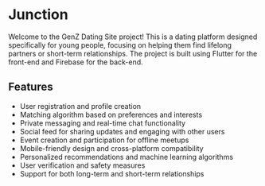 # Junction

Welcome to the GenZ Dating Site project! This is a dating platform designed specifically for young people, focusing on helping them find lifelong partners or short-term relationships. The project is built using Flutter for the front-end and Firebase for the back-end.

## Features

- User registration and profile creation
- Matching algorithm based on preferences and interests
- Private messaging and real-time chat functionality
- Social feed for sharing updates and engaging with other users
- Event creation and participation for offline meetups
- Mobile-friendly design and cross-platform compatibility
- Personalized recommendations and machine learning algorithms
- User verification and safety measures
- Support for both long-term and short-term relationships
